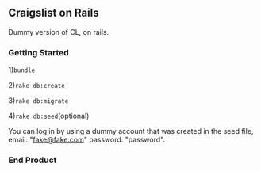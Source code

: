 
## Craigslist on Rails

Dummy version of CL, on rails. 

### Getting Started

1)`bundle`

2)`rake db:create`

3)`rake db:migrate`

4)`rake db:seed`(optional)

You can log in by using a dummy account that was created in the seed file, email: "fake@fake.com" password: "password".

### End Product

